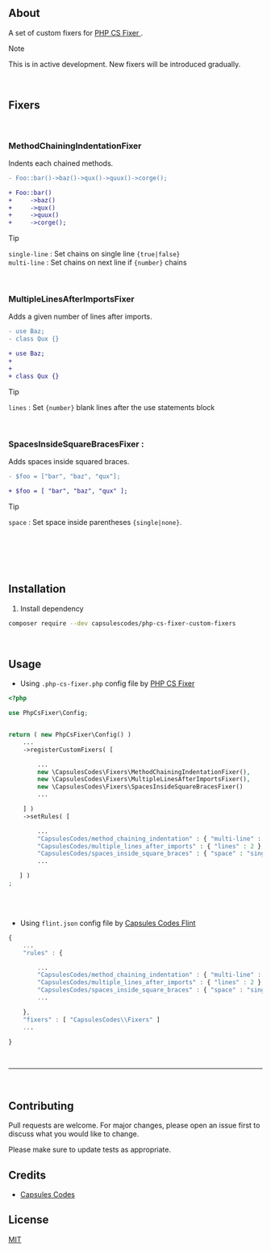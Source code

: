 ## About

A set of custom fixers for [ PHP CS Fixer ](https://github.com/FriendsOfPHP/PHP-CS-Fixer).

> [!NOTE]
> This is in active development. New fixers will be introduced gradually.

<br>

## Fixers

<br>

### MethodChainingIndentationFixer

Indents each chained methods.

```diff
- Foo::bar()->baz()->qux()->quux()->corge();

+ Foo::bar()
+     ->baz()
+     ->qux()
+     ->quux()
+     ->corge();
```
> [!TIP]
> `single-line` : Set chains on single line `{true|false}`\
> `multi-line` : Set chains on next line if `{number}` chains

<br>

### MultipleLinesAfterImportsFixer

Adds a given number of lines after imports.

```diff
- use Baz;
- class Qux {}

+ use Baz;
+
+
+ class Qux {}
```
> [!TIP]
> `lines` : Set `{number}` blank lines after the use statements block

<br>

### SpacesInsideSquareBracesFixer :

Adds spaces inside squared braces.

```diff
- $foo = ["bar", "baz", "qux"];

+ $foo = [ "bar", "baz", "qux" ];
```
> [!TIP]
> `space` : Set space inside parentheses `{single|none}`.

<br>
<br>
<br>
<br>

## Installation

1. Install dependency

```bash
composer require --dev capsulescodes/php-cs-fixer-custom-fixers
```

<br>

## Usage


- Using `.php-cs-fixer.php` config file by [ PHP CS Fixer ](https://github.com/junstyle/vscode-php-cs-fixer)



```php
<?php

use PhpCsFixer\Config;


return ( new PhpCsFixer\Config() )
    ...
    ->registerCustomFixers( [

        ...
        new \CapsulesCodes\Fixers\MethodChainingIndentationFixer(),
        new \CapsulesCodes\Fixers\MultipleLinesAfterImportsFixer(),
        new \CapsulesCodes\Fixers\SpacesInsideSquareBracesFixer()
        ...

    ] )
    ->setRules( [

        ...
        "CapsulesCodes/method_chaining_indentation" : { "multi-line" : 4 },
        "CapsulesCodes/multiple_lines_after_imports" : { "lines" : 2 },
        "CapsulesCodes/spaces_inside_square_braces" : { "space" : "single" }
        ...

   ] )
;
```

<br>

<br>

- Using `flint.json` config file by [ Capsules Codes Flint ](https://github.com/capsulescodes/flint)

```gi
{
    ...
    "rules" : {

        ...
        "CapsulesCodes/method_chaining_indentation" : { "multi-line" : 4 },
        "CapsulesCodes/multiple_lines_after_imports" : { "lines" : 2 },
        "CapsulesCodes/spaces_inside_square_braces" : { "space" : "single" }
        ...

    },
    "fixers" : [ "CapsulesCodes\\Fixers" ]
    ...

}
```

<br>

---

<br>

## Contributing

Pull requests are welcome. For major changes, please open an issue first
to discuss what you would like to change.

Please make sure to update tests as appropriate.

## Credits

- [Capsules Codes](https://github.com/capsulescodes)

## License

[MIT](https://choosealicense.com/licenses/mit/)
